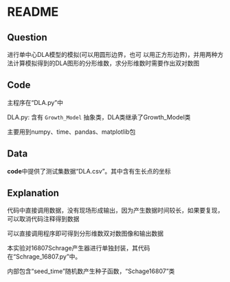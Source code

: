# README

## Question

进行单中心DLA模型的模拟(可以用圆形边界，也可 以用正方形边界)，并用两种方法计算模拟得到的DLA图形的分形维数，求分形维数时需要作出双对数图

## Code

主程序在“DLA.py”中

DLA.py: 含有 `Growth_Model` 抽象类，DLA类继承了Growth_Model类

主要用到numpy、time、pandas、matplotlib包

## Data

**code**中提供了测试集数据“DLA.csv”。其中含有生长点的坐标

## Explanation

代码中直接调用数据，没有现场形成输出，因为产生数据时间较长，如果要复现，可以取消代码注释得到数据

可以直接调用程序即可得到分形维数双对数图像和输出数据

本实验对16807Schrage产生器进行单独封装，其代码在“Schrage_16807.py”中。

内部包含“seed_time”随机数产生种子函数，“Schage16807”类

